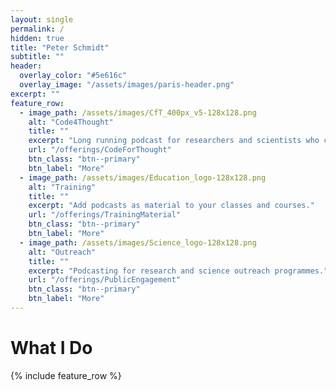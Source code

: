 ```yaml
---
layout: single
permalink: /
hidden: true
title: "Peter Schmidt"
subtitle: ""
header:
  overlay_color: "#5e616c"
  overlay_image: "/assets/images/paris-header.png"
excerpt: ""
feature_row:
  - image_path: /assets/images/CfT_400px_v5-128x128.png
    alt: "Code4Thought"
    title: ""
    excerpt: "Long running podcast for researchers and scientists who code."
    url: "/offerings/CodeForThought"
    btn_class: "btn--primary"
    btn_label: "More"
  - image_path: /assets/images/Education_logo-128x128.png
    alt: "Training"
    title: ""
    excerpt: "Add podcasts as material to your classes and courses."
    url: "/offerings/TrainingMaterial"
    btn_class: "btn--primary"
    btn_label: "More"
  - image_path: /assets/images/Science_logo-128x128.png
    alt: "Outreach"
    title: ""
    excerpt: "Podcasting for research and science outreach programmes."
    url: "/offerings/PublicEngagement"
    btn_class: "btn--primary"
    btn_label: "More"
---
```


# What I Do

{% include feature_row %}
